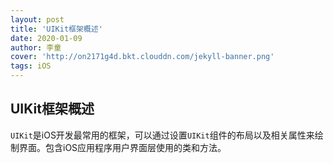 ```yaml
---
layout: post
title: 'UIKit框架概述'
date: 2020-01-09
author: 李童
cover: 'http://on2171g4d.bkt.clouddn.com/jekyll-banner.png'
tags: iOS
---
```


## UIKit框架概述

`UIKit`是iOS开发最常用的框架，可以通过设置`UIKit`组件的布局以及相关属性来绘制界面。包含iOS应用程序用户界面层使用的类和方法。